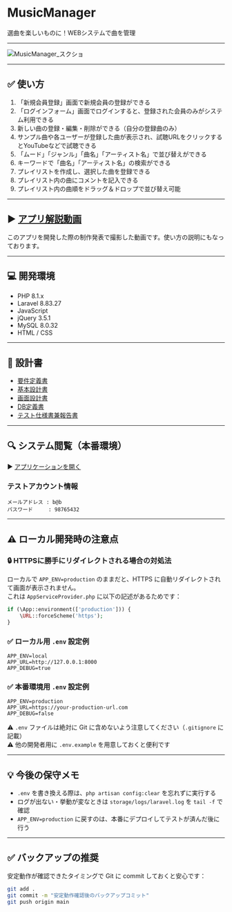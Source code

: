 # MusicManager

選曲を楽しいものに！WEBシステムで曲を管理

---

![MusicManager_スクショ](https://user-images.githubusercontent.com/112298582/219134277-675b03ff-768c-4129-9085-46c2c17e31f1.jpg)

---

## ✅ 使い方

1. 「新規会員登録」画面で新規会員の登録ができる
2. 「ログインフォーム」画面でログインすると、登録された会員のみがシステム利用できる
3. 新しい曲の登録・編集・削除ができる（自分の登録曲のみ）
4. サンプル曲や各ユーザーが登録した曲が表示され、試聴URLをクリックするとYouTubeなどで試聴できる
5. 「ムード」「ジャンル」「曲名」「アーティスト名」で並び替えができる
6. キーワードで「曲名」「アーティスト名」の検索ができる
7. プレイリストを作成し、選択した曲を登録できる
8. プレイリスト内の曲にコメントを記入できる
9. プレイリスト内の曲順をドラッグ＆ドロップで並び替え可能

---

## ▶️ [アプリ解説動画](https://youtu.be/BdJuCLINEZI)

このアプリを開発した際の制作発表で撮影した動画です。使い方の説明にもなっております。

---

## 💻 開発環境

- PHP 8.1.x  
- Laravel 8.83.27  
- JavaScript  
- jQuery 3.5.1  
- MySQL 8.0.32  
- HTML / CSS

---

## 📘 設計書

- [要件定義書](https://docs.google.com/spreadsheets/d/11u9jmTkl6lsVuGSV8nyVj6bRKL9LG9qQ3Iqu_TTiZ1g/edit#gid=0)
- [基本設計書](https://docs.google.com/spreadsheets/d/1Ch0TT-_SpsTigiCgpGtHc6YyR5H-wN0roP5FsfhmhEc/edit#gid=0)
- [画面設計書](https://docs.google.com/spreadsheets/d/1GUBp9ULB9u5a9eURxna4lqYXyWxMxY2lyJmoy5mpc7U/edit#gid=0)
- [DB定義書](https://docs.google.com/spreadsheets/d/197SEYUnOZk45gYIzAEAwuZ5-fZaKgxXogrYW92ua308/edit#gid=0)
- [テスト仕様書兼報告書](https://docs.google.com/spreadsheets/d/1s3cn0oKwZiwy-h4X216wxl78wSLRYZTLIerJUj_fHwA/edit#gid=1170946066)

---

## 🔍 システム閲覧（本番環境）

▶️ [アプリケーションを開く](https://musicmanager.herokuapp.com/)

### テストアカウント情報

```
メールアドレス : b@b
パスワード     : 98765432
```

---

## ⚠️ ローカル開発時の注意点

### 🔒 HTTPSに勝手にリダイレクトされる場合の対処法

ローカルで `APP_ENV=production` のままだと、HTTPS に自動リダイレクトされて画面が表示されません。  
これは `AppServiceProvider.php` に以下の記述があるためです：

```php
if (\App::environment(['production'])) {
    \URL::forceScheme('https');
}
```

### ✅ ローカル用 `.env` 設定例

```
APP_ENV=local
APP_URL=http://127.0.0.1:8000
APP_DEBUG=true
```

### ✅ 本番環境用 `.env` 設定例

```
APP_ENV=production
APP_URL=https://your-production-url.com
APP_DEBUG=false
```

⚠️ `.env` ファイルは絶対に Git に含めないよう注意してください（`.gitignore` に記載）  
⚠️ 他の開発者用に `.env.example` を用意しておくと便利です

---

## 💡 今後の保守メモ

- `.env` を書き換える際は、`php artisan config:clear` を忘れずに実行する
- ログが出ない・挙動が変なときは `storage/logs/laravel.log` を `tail -f` で確認
- `APP_ENV=production` に戻すのは、本番にデプロイしてテストが済んだ後に行う

---

## ✅ バックアップの推奨

安定動作が確認できたタイミングで Git に commit しておくと安心です：

```bash
git add .
git commit -m "安定動作確認後のバックアップコミット"
git push origin main
```
